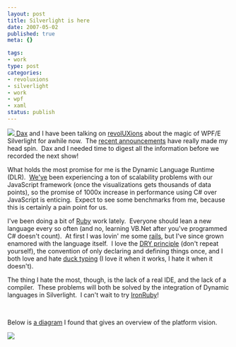 ```yaml
--- 
layout: post
title: Silverlight is here
date: 2007-05-02
published: true
meta: {}

tags: 
- work
type: post
categories: 
- revoluxions
- silverlight
- work
- wpf
- xaml
status: publish
---
```



[![](http://media.eick.us/2011/05/481294341_40ee0c7950_o.png) Dax](http://www.microsoft.com/Expression/products/overview.aspx?key=blend) and I have been talking on [revolUXions](http://www.revolUXions.com) about the magic of WPF/E Silverlight for awhile now.  The [recent announcements](http://channel9.msdn.com/Showpost.aspx?postid=304508) have really made my head spin.  Dax and I needed time to digest all the information before we recorded the next show!



What holds the most promise for me is the Dynamic Language Runtime (DLR).  [We've](http://www.sss-research.com/) been experiencing a ton of scalability problems with our JavaScript framework (once the visualizations gets thousands of data points), so the promise of 1000x increase in performance using C# over JavaScript is enticing.  Expect to see some benchmarks from me, because this is certainly a pain point for us.



I've been doing a bit of [Ruby](http://blog.andyeick.com/CategoryView,category,Ruby.aspx) work lately.  Everyone should lean a new language every so often (and no, learning VB.Net after you've programmed C# doesn't count).  At first I was lovin' me some [rails](http://www.rubyonrails.org/), but I've since grown enamored with the language itself.  I love the [DRY principle](http://en.wikipedia.org/wiki/Don%27t_repeat_yourself) (don't repeat yourself), the convention of only declaring and defining things once, and I both love and hate [duck typing](http://en.wikipedia.org/wiki/Duck_typing) (I love it when it works, I hate it when it doesn't).  



The thing I hate the most, though, is the lack of a real IDE, and the lack of a compiler.  These problems will both be solved by the integration of Dynamic languages in Silverlight.  I can't wait to try [IronRuby](http://www.iunknown.com/2007/04/introducing_iro.html)!



 



Below is [a diagram](http://download.microsoft.com/download/f/2/e/f2ecc2ad-c498-4538-8a2c-15eb157c00a7/SL_Map_FinalNET.png) I found that gives an overview of the platform vision.



[![](http://media.eick.us/2011/05/481217775_4bff0fd017_m.jpg)](http://download.microsoft.com/download/f/2/e/f2ecc2ad-c498-4538-8a2c-15eb157c00a7/SL_Map_FinalNET.png)

